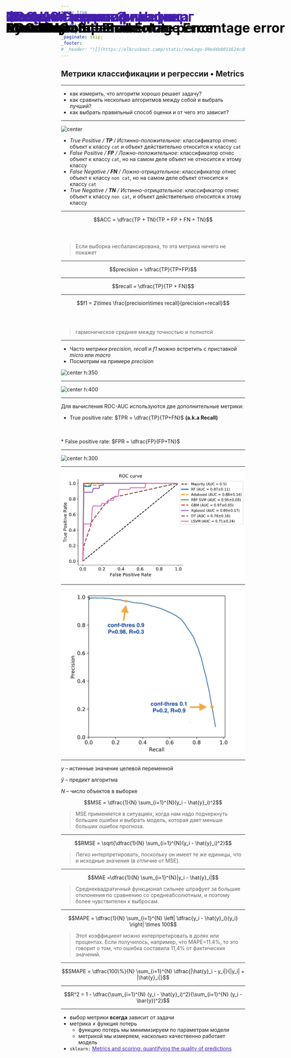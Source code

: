 ```yaml
---
marp: true
# Define title slide
_class: invert
_backgroundColor: #4520ab;
_paginate: skip;
_footer: 
# _header: "![](https://elbrusboot.camp/static/newLogo-00ed4b8011624cd94aa1812d35f25088.svg)"
---
```



<style>
img[alt~="center"] {
  display: block;
  margin: 0 auto;
}
h1 {
  position: absolute;
  left: 77px;
  top: 15px;
  right: 80px;
  height: 70px;
  line-height: 70px;
  margin-bottom: 20px;
  color: #4520ab;
  font-size: 28pt
}

h3 {
  position: absolute;
  left: 77px;
  top: 60px;
  font-size: 27pt;
  /* right: 80px; */
  /* height: 70px; */
  /* line-height: 70px; */
  /* margin-bottom: 20px; */
  color: black; 
  font-style: normal;
}

a {
  color: #4520ab;
}
</style>
# Фаза 1 • Неделя 3 • Четверг

## Метрики классификации и регрессии • Metrics

--- 

# Сегодня


* как измерить, что алгоритм хорошо решает задачу? 
* как сравнить несколько алгоритмов между собой и выбрать лучший? 
* как выбрать правильный способ оценки и от чего это зависит?

<!--- backgroundColor: white --->
<!--- paginate: true --->
<!--- header: "![](aux/Elbrus-bootcamp-RU.png)" --->

<style>
header {
    height: 675px;
    right: 20px;
    /* margin-bottom: 80px; */
}
header img {
    height: 60px;
    float: right;
 }
</style>

---



# Метрики классификации 

![center](https://i.ibb.co/10GTL20/confusion-matrix-example.png)

- _True Positive / **TP** / Истинно-положительное_: классификатор отнес объект к классу `cat` и объект действительно относится к классу `cat` 
- _False Positive / **FP** / Ложно-положительное_: классификатор отнес объект к классу `cat`, но на самом деле объект не относится к этому классу
- _False Negative / **FN** / Ложно-отрицательное_: классификатор отнес объект к классу `non cat`, но на самом деле объект относится к классу `cat` 
- _True Negative / **TN** / Истинно-отрицательное_: классификатор отнес объект к классу `non cat`, и объект действительно относится к этому классу 

--- 

# Метрики классификации 

### Accuracy

$$ACC = \dfrac{TP + TN}{TP + FP + FN + TN}$$
<br>
<br>

> Если выборка несбалансирована, то эта метрика ничего не покажет



--- 

# Метрики классификации 
### Precision 
$$precision = \dfrac{TP}{TP+FP}$$ 

--- 

# Метрики классификации 
### Recall



$$recall = \dfrac{TP}{TP + FN}$$


--- 

# Метрики классификации 

### F1-score

$$f1 = 2\times \frac{precision\times recall}{precision+recall}$$

<br>
<br>

> гармоническое среднее между точностью и полнотой

--- 
<!-- _footer: 📝 [Micro Average vs Macro average Performance in a Multiclass classification setting](https://datascience.stackexchange.com/questions/15989/micro-average-vs-macro-average-performance-in-a-multiclass-classification-settin) -->
# Метрики классификации 

* Часто метрики _precision, recall_ и _f1_ можно встретить с приставкой _micro_ или _macro_
* Посмотрим на примере _precision_

![center h:350](https://i.stack.imgur.com/tcylh.png)

--- 
<!-- _footer: 📝 [Micro Average vs Macro average Performance in a Multiclass classification setting](https://datascience.stackexchange.com/questions/15989/micro-average-vs-macro-average-performance-in-a-multiclass-classification-settin) -->
# Метрики классификации 

![center h:400](https://i.stack.imgur.com/Nh4Yl.png)

--- 

# Метрики классификации 
### ROC-AUC
Для вычисления ROC-AUC используются две дополнительные метрики: 
<br>
* True positive rate: $TPR = \dfrac{TP}{TP+FN}$  __(a.k.a Recall)__
<br>
<br>
* False positive rate: $FPR = \dfrac{FP}{FP+TN}$

--- 
<!-- _footer: 📝[AUC ROC (площадь под кривой ошибок)](https://dyakonov.org/2017/07/28/auc-roc-%D0%BF%D0%BB%D0%BE%D1%89%D0%B0%D0%B4%D1%8C-%D0%BF%D0%BE%D0%B4-%D0%BA%D1%80%D0%B8%D0%B2%D0%BE%D0%B9-%D0%BE%D1%88%D0%B8%D0%B1%D0%BE%D0%BA/) 📊[ROC, AUC, precision, and recall visually explained](https://paulvanderlaken.com/2019/08/16/roc-auc-precision-and-recall-visually-explained/)-->
# Метрики классификации 
### ROC-AUC

![center h:300](https://alexanderdyakonov.files.wordpress.com/2017/07/table.png)



--- 
# ROC-AUC пример графика


![center h:590](aux/roc_auc_curve.pbm)


---
# PR-AUC

![center h:590](aux/PR-auc_curve.webp)

---

# Метрики регрессии
### Mean Squared Error

$y$ – истинные значение целевой переменной 

$\hat{y}$ – предикт алгоритма 

$N$ – число объектов в выборке

$$MSE = \dfrac{1}{N} \sum_{i=1}^{N}(y_i - \hat{y}_i)^2$$

> MSE применяется в ситуациях, когда нам надо подчеркнуть большие ошибки и выбрать модель, которая дает меньше больших ошибок прогноза.

--- 
# Метрики регрессии
### Root Mean Squared Error

$$RMSE = \sqrt{\dfrac{1}{N} \sum_{i=1}^{N}(y_i - \hat{y}_i)^2}$$

> Легко интерпретировать, поскольку он имеет те же единицы, что и исходные значения (в отличие от MSE). 

--- 
# Метрики регрессии
### Mean Absolute Error

$$MAE =\dfrac{1}{N} \sum_{i=1}^{N}|y_i - \hat{y}_i|$$

> Среднеквадратичный функционал сильнее штрафует за большие отклонения по сравнению со среднеабсолютным, и поэтому более чувствителен к выбросам.

--- 
# Метрики регрессии

### Mean Absolute Percentage Error 

$$MAPE = \dfrac{1}{N} \sum_{i=1}^{N} \left| \dfrac{y_i - \hat{y}_i}{y_i} \right| \times 100$$

> Этот коэффициент можно интерпретировать в долях или процентах. Если  получилось, например, что MAPE=11.4%, то это говорит о том, что ошибка составила 11,4% от фактических значений. 

--- 
<!-- _footer: 📝[Symmetric mean absolute percentage error](https://en.wikipedia.org/wiki/Symmetric_mean_absolute_percentage_error) -->
# Метрики регрессии
### Symmetric mean absolute percentage error

$$SMAPE = \dfrac{100\%}{N} \sum_{i=1}^{N} \dfrac{|\hat{y}_i - y_i|}{|y_i| + |\hat{y}_i|}$$

--- 
# Метрики регрессии
### R2 score

$$R^2  = 1 - \dfrac{\sum_{i=1}^{N} (y_i - \hat{y}_i)^2}{\sum_{i=1}^{N} (y_i - \bar{y})^2}$$

---
<!-- _footer: 📝[Rosneft Proppant Check Challenge](https://boosters.pro/championship/RPCC/metric) 📝[Хакатон трех городов](https://boosters.pro/championship/hackathon-three-cities/metric)  -->
# Итоги

* выбор метрики __всегда__ зависит от задачи
* метрика $\neq$ функция потерь
  * функцию потерь мы минимизируем по параметрам модели
  * метрикой мы измеряем, насколько качественно работает модель
* `sklearn:` [Metrics and scoring: quantifying the quality of predictions](https://scikit-learn.org/stable/modules/model_evaluation.html)